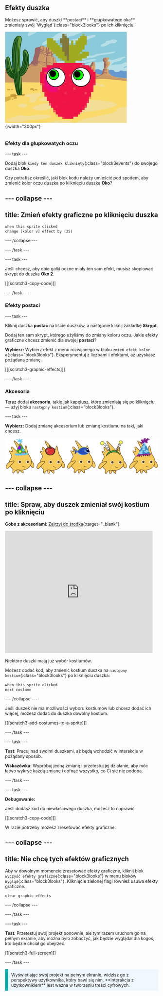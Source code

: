## Efekty duszka

<div style="display: flex; flex-wrap: wrap">
<div style="flex-basis: 200px; flex-grow: 1; margin-right: 15px;">
Możesz sprawić, aby duszki **postaci** i **głupkowatego oka** zmieniały swój `Wygląd`{:class="block3looks"} po ich kliknięciu.
</div>
<div>

![Postać i oczy z efektami graficznymi.](images/character-graphic-effects.png){:width="300px"}    

</div>
</div>

### Efekty dla głupkowatych oczu

--- task ---

Dodaj blok `kiedy ten duszek kliknięty`{:class="block3events"} do swojego duszka **Oko**.

Czy potrafisz określić, jaki blok kodu należy umieścić pod spodem, aby zmienić kolor oczu duszka po kliknięciu duszka **Oko**?

--- collapse ---
---
title: Zmień efekty graficzne po kliknięciu duszka
---

```blocks3
when this sprite clicked  
change [kolor v] effect by (25)
```

--- /collapse ---

--- /task ---

--- task ---

Jeśli chcesz, aby obie gałki oczne miały ten sam efekt, musisz skopiować skrypt do duszka **Oko 2**.

[[[scratch3-copy-code]]]

--- /task ---

### Efekty postaci

--- task ---

Kliknij duszka **postać** na liście duszków, a następnie kliknij zakładkę **Skrypt**.

Dodaj ten sam skrypt, którego użyliśmy do zmiany koloru oczu. Jakie efekty graficzne chcesz zmienić dla swojej **postaci**?

**Wybierz:** Wybierz efekt z menu rozwijanego w bloku `zmień efekt kolor o`{:class="block3looks"}. Eksperymentuj z liczbami i efektami, aż uzyskasz pożądaną zmianę.

[[[scratch3-graphic-effects]]]

--- /task ---

### Akcesoria

Teraz dodaj **akcesoria**, takie jak kapelusz, które zmieniają się po kliknięciu — użyj bloku `następny kostium`{:class="block3looks"}.

--- task ---

**Wybierz:** Dodaj zmianę akcesorium lub zmianę kostiumu na taki, jaki chcesz.

![Duszki z akcesoriami.](images/accessory-sprite.png)

--- collapse ---
---
title: Spraw, aby duszek zmieniał swój kostium po kliknięciu
---

**Gobo z akcesoriami**: [Zajrzyj do środka](https://scratch.mit.edu/projects/496334057/editor){:target="_blank"}
<div class="scratch-preview">
<iframe allowtransparency="true" width="485" height="402" src="https://scratch.mit.edu/projects/embed/496334057/?autostart=false" frameborder="0"></iframe>
</div>

Niektóre duszki mają już wybór kostiumów.

Możesz dodać kod, aby zmienić kostium duszka na `następny kostium`{:class="block3looks"} po kliknięciu duszka:

```blocks3
when this sprite clicked
next costume
```

--- /collapse ---

Jeśli duszek nie ma możliwości wyboru kostiumów lub chcesz dodać ich więcej, możesz dodać do duszka dowolny kostium.

[[[scratch3-add-costumes-to-a-sprite]]]

--- /task ---

--- task ---

**Test:** Pracuj nad swoimi duszkami, aż będą wchodzić w interakcje w pożądany sposób.

**Wskazówka:** Wypróbuj jedną zmianę i przetestuj jej działanie, aby móc łatwo wykryć każdą zmianę i cofnąć wszystko, co Ci się nie podoba.

--- /task ---

--- task ---

**Debugowanie:**

Jeśli dodasz kod do niewłaściwego duszka, możesz to naprawić:

[[[scratch3-copy-code]]]

W razie potrzeby możesz zresetować efekty graficzne:

--- collapse ---
---
title: Nie chcę tych efektów graficznych
---

Aby w dowolnym momencie zresetować efekty graficzne, kliknij blok `wyczyść efekty graficzne`{:class="block3looks"} w menu bloków `Wygląd`{:class="block3looks"}. Kliknięcie zielonej flagi również usuwa efekty graficzne.

```blocks3
clear graphic effects
```
--- /collapse ---

--- /task ---

--- task ---

**Test:** Przetestuj swój projekt ponownie, ale tym razem uruchom go na pełnym ekranie, aby można było zobaczyć, jak będzie wyglądał dla kogoś, kto będzie chciał go obejrzeć.

[[[scratch3-full-screen]]]

--- /task ---

<p style="border-left: solid; border-width:10px; border-color: #0faeb0; background-color: aliceblue; padding: 10px;">
Wyświetlając swój projekt na pełnym ekranie, widzisz go z perspektywy użytkownika, który bawi się nim. **Interakcja z użytkownikiem** jest ważna w tworzeniu treści cyfrowych. 
</p>



